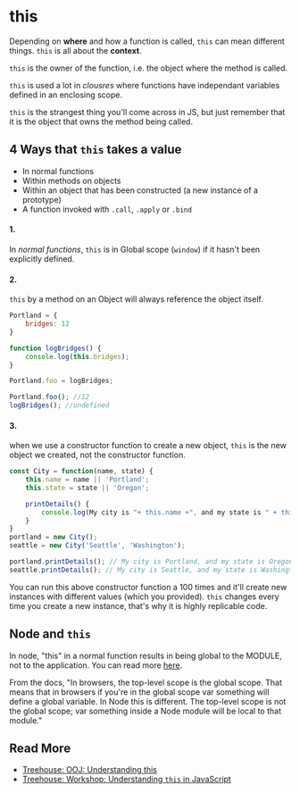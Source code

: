 # this

Depending on **where** and how a function is called, `this` can mean different things. `this` is all about the **context**.

`this` is the owner of the function, i.e. the object where the method is called.

`this` is used a lot in _clousres_ where functions have independant variables defined in an enclosing scope.

`this` is the strangest thing you'll come across in JS, but just remember that it is the object that owns the method being called.

## 4 Ways that `this` takes a value
- In normal functions
- Within methods on objects
- Within an object that has been constructed (a new instance of a prototype)
- A function invoked with `.call`, `.apply` or `.bind`

#### 1. 
In _normal functions_, `this` is in Global scope (`window`) if it hasn't been explicitly defined.

#### 2.
`this` by a method on an Object will always reference the object itself.

```javascript
Portland = {
    bridges: 12
}

function logBridges() {
    console.log(this.bridges);
}

Portland.foo = logBridges;

Portland.foo(); //12
logBridges(); //undefined
```


#### 3. 
when we use a constructor function to create a new object, `this` is the new object we created, not the constructor function.

```javascript
const City = function(name, state) {
    this.name = name || 'Portland';
    this.state = state || 'Oregon';

    printDetails() {
        console.log(My city is "+ this.name +", and my state is " + this.state);
    }
}
portland = new City();
seattle = new City('Seattle', 'Washington');

portland.printDetails(); // My city is Portland, and my state is Oregon
seattle.printDetails(); // My city is Seattle, and my state is Washington
```

You can run this above constructor function a 100 times and it'll create new instances with different values (which you provided). `this` changes every time you create a new instance, that's why it is highly replicable code.


## Node and `this`
In node, "this" in a normal function results in being global to the MODULE, not to the application. You can read more [here](https://nodejs.org/api/globals.html#globals_global).

From the docs, "In browsers, the top-level scope is the global scope. That means that in browsers if you're in the global scope var something will define a global variable. In Node this is different. The top-level scope is not the global scope; var something inside a Node module will be local to that module."




Read More
---
- [Treehouse: OOJ: Understanding this](https://teamtreehouse.com/library/objectoriented-javascript/introduction-to-methods/understanding-this)
- [Treehouse: Workshop: Understanding `this` in JavaScript](https://teamtreehouse.com/library/understanding-this-in-javascript-2)